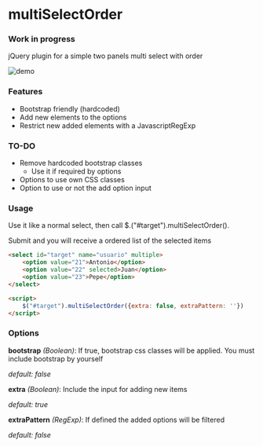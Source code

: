 multiSelectOrder
================

### Work in progress ###
jQuery plugin for a simple two panels multi select with order

![demo](https://raw.github.com/racoonman/multiSelectOrder/master/demo.png)

### Features ###
* Bootstrap friendly (hardcoded)
* Add new elements to the options
* Restrict new added elements with a JavascriptRegExp

### TO-DO ###
* Remove hardcoded bootstrap classes
   * Use it if required by options
* Options to use own CSS classes
* Option to use or not the add option input

### Usage ###
Use it like a normal select, then call $.("#target").multiSelectOrder().

Submit and you will receive a ordered list of the selected items

```HTML
<select id="target" name="usuario" multiple>
    <option value="21">Antonio</option>
    <option value="22" selected>Juan</option>
    <option value="23">Pepe</option>
</select>

<script>
    $("#target").multiSelectOrder({extra: false, extraPattern: ''})
</script>
```

### Options ###
**bootstrap** *(Boolean)*: If true, bootstrap css classes will be applied. You must include bootstrap by yourself

*default: false*

**extra** *(Boolean)*: Include the input for adding new items

*default: true*

**extraPattern** *(RegExp)*: If defined the added options will be filtered

*default: false*

